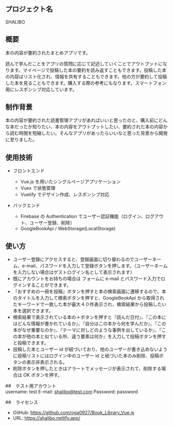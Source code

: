 ## プロジェクト名

SHALIBO

## 概要

本の内容が要約されたまとめアプリです。

読んで学んだことをアプリの質問に応じて記述していくことでアウトプットになります。マイページで投稿した本の要約を読み返すこともできます。投稿した本の内容はリスト化され、情報を共有することもできます。他の方が要約して投稿した本を見ることもできます。購入する際の参考にもなります。スマートフォン用にレスポンシブ対応しています。

## 制作背景

本の内容が要約された読書管理アプリがあればいいと思ったのと、購入前にどんな本だったか知りたい、本の内容をアウトプットしたい、要約された本の内容から読む時間を短縮したい。そんなアプリがあったらいいなと思った背景から開発に至りました。

## 使用技術

- フロントエンド

  - Vue.js を用いたシングルページアプリケーション
  - Vuex で状態管理
  - Vuetify でデザイン作成、レスポンシブ対応

- バックエンド
  - Firebase の Authentication でユーザー認証機能（ログイン、ログアウト、ユーザー登録、削除）
  - GoogleBookApi / WebStorage(LocalStorage)

## 使い方

- ユーザー登録にアクセスすると、登録画面に切り替わるのでユーザーネーム、e-mail、パスワードを入力して登録ボタンを押します。（ユーザーネームを入力しない場合はゲストログイン名として表示されます）
- 既にアカウントをお持ちの場合は フォームに e-mail とパスワード入力でログインすることができます。
- 『おすすめの一冊を投稿』ボタンを押すと本の検索画面に遷移するので、本のタイトルを入力して検索ボタンを押すと、GoogleBookApi から取得されたキーワードで一致した本が最大４０件表示され、検索結果から投稿したい本を選択できます。
- 検索結果で表示されている本の＋ボタンを押すと『読んだ日付』、『この本にはどんな情報が書かれているか』、『自分はこの本から何を学んだか』、『この本がなぜ重要なのか』、『テーマに対しどのような事例を出しているか』、『この本が他の本と似ている所、違う要素は何か』を入力して投稿ボタンを押すと投稿できます。
- 投稿した本とユーザー id が紐づいており、他のユーザーが書き込めないように投稿リストにはログイン中のユーザー id と紐づいた本のみ削除、投稿ボタンの表示非表示される。
- 削除ボタンを押したときはアラートでメッセージが表示されて、削除する場合は OK ボタンを押す。

##　テスト用アカウント <br>
username: test
E-mail: shalibo@test.com
Password: password

##　ライセンス

- GitHub: https://github.com/oga0927/Book_Library_Vue.js
- URL: https://shalibo.netlify.app/
